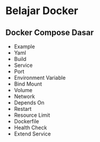 # Belajar Docker 

## Docker Compose Dasar
- Example
- Yaml
- Build
- Service
- Port
- Environment Variable
- Bind Mount
- Volume
- Network
- Depends On
- Restart
- Resource Limit
- Dockerfile
- Health Check
- Extend Service